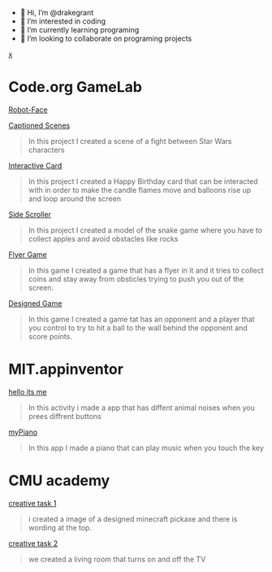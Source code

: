 - 👋 Hi, I’m @drakegrant
- 👀 I’m interested in coding
- 🌱 I’m currently learning programing
- 💞️ I’m looking to collaborate on programing projects
  

<!---
drakegrant/drakegrant is a ✨ special ✨ repository because its `README.md` (this file) appears on your GitHub profile.
You can click the Preview link to take a look at your changes.
--->
[x](https://github.com/drakegrant/drakegrant/assets/146843909/5b35295a-331f-4a26-96f2-accb2247ba69)

# Code.org GameLab
[Robot-Face](https://drakegrant.github.io/Robot-Face/)


[Captioned Scenes](https://studio.code.org/projects/gamelab/PpS_57vzyegXUKlqSPv4fD0coqGoYKvq_dD-kJVkVLE)
> In this project I created a scene of a fight between Star Wars characters

[Interactive Card](https://studio.code.org/projects/gamelab/AOuEW30j20frgFVd2zBgWVUcDLeR5T9InQJzI7bPDsk)
> In this project I created a Happy Birthday card that can be interacted with in order to make the candle flames move and balloons rise up and loop around the screen

[Side Scroller](https://studio.code.org/projects/gamelab/2k9g27nsfadFjb2_P9zIOd6eGYeUVFv76emfC3RmFiw)
> In this project I created a model of the snake game where you have to collect apples and avoid obstacles like rocks

[Flyer Game](https://studio.code.org/projects/gamelab/3hDvV2MoQ4IurgqFMWRmaMuUd6O_R61E7m46N9ZZ1nc)
> In this game I created a game that has a flyer in it and it tries to collect coins and stay away from obsticles trying to push you out of the screen.

[Designed Game](https://studio.code.org/projects/gamelab/42oZEt8WIaZzK8CcnJfXjWsQEMZC1dprODAK2EFAc3Q)
> In this game I created a game tat has an opponent and a player that you control to try to hit a ball to the wall behind the opponent and score points.
# MIT.appinventor

[hello its me](https://ai2.appinventor.mit.edu/#5435255936647168)
> In this activity i made a app that has diffent animal noises when you prees diffrent buttons

[myPiano](https://ai2.appinventor.mit.edu/#4985296363847680)
> In this app I made a piano that can play music when you touch the key

# CMU academy

[creative task 1](https://academy.cs.cmu.edu/sharing/yellowFox5659)
> i created a image of a designed minecraft pickaxe and there is wording at the top.


[creative task 2](https://academy.cs.cmu.edu/sharing/goldSquirrel4335)
> we created a living room that turns on and off the TV
